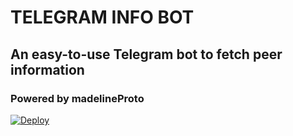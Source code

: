 # TELEGRAM INFO BOT

## An easy-to-use Telegram bot to fetch peer information




### Powered by madelineProto


[![Deploy](https://www.herokucdn.com/deploy/button.svg)](https://heroku.com/deploy)
